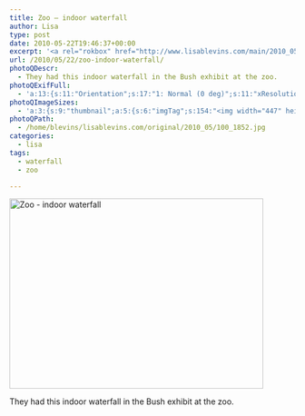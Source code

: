 ```yaml
---
title: Zoo – indoor waterfall
author: Lisa
type: post
date: 2010-05-22T19:46:37+00:00
excerpt: '<a rel="rokbox" href="http://www.lisablevins.com/main/2010_05/100_1852.jpg" title="Zoo - indoor waterfall"><img width="447" height="335" alt="Zoo - indoor waterfall" src="http://www.lisablevins.com/thumbnail/2010_05/100_1852.jpg" class="photoQexcerpt photoQLinkImg" /></a>'
url: /2010/05/22/zoo-indoor-waterfall/
photoQDescr:
  - They had this indoor waterfall in the Bush exhibit at the zoo.
photoQExifFull:
  - 'a:13:{s:11:"Orientation";s:17:"1: Normal (0 deg)";s:11:"xResolution";s:2:"72";s:11:"yResolution";s:2:"72";s:14:"ResolutionUnit";s:4:"Inch";s:8:"Software";s:15:"QuickTime 7.6.6";s:8:"DateTime";s:19:"2010:05:23 17:28:12";s:12:"HostComputer";s:15:"Mac OS X 10.6.3";s:11:"ExifVersion";s:11:"version 2.2";s:16:"DateTimeOriginal";s:19:"2010:05:22 16:31:00";s:10:"ColorSpace";s:4:"sRGB";s:14:"ExifImageWidth";s:11:"1280 pixels";s:15:"ExifImageHeight";s:10:"960 pixels";s:20:"FocalLength35mmEquiv";s:0:"";}'
photoQImageSizes:
  - 'a:3:{s:9:"thumbnail";a:5:{s:6:"imgTag";s:154:"<img width="447" height="335" alt="Zoo - indoor waterfall" src="http://www.lisablevins.com/thumbnail/2010_05/100_1852.jpg" class="PhotoQImg" />";s:6:"imgUrl";s:68:"http://www.lisablevins.com/thumbnail/2010_05/100_1852.jpg";s:7:"imgPath";s:71:"/home/blevins/lisablevins.com/thumbnail/2010_05/100_1852.jpg";s:8:"imgWidth";s:3:"447";s:9:"imgHeight";s:3:"335";}s:4:"main";a:5:{s:6:"imgTag";s:149:"<img width="700" height="525" alt="Zoo - indoor waterfall" src="http://www.lisablevins.com/main/2010_05/100_1852.jpg" class="PhotoQImg" />";s:6:"imgUrl";s:63:"http://www.lisablevins.com/main/2010_05/100_1852.jpg";s:7:"imgPath";s:66:"/home/blevins/lisablevins.com/main/2010_05/100_1852.jpg";s:8:"imgWidth";s:3:"700";s:9:"imgHeight";s:3:"525";}s:8:"original";a:5:{s:6:"imgTag";s:154:"<img width="1280" height="960" alt="Zoo - indoor waterfall" src="http://www.lisablevins.com/original/2010_05/100_1852.jpg" class="PhotoQImg" />";s:6:"imgUrl";s:67:"http://www.lisablevins.com/original/2010_05/100_1852.jpg";s:7:"imgPath";s:70:"/home/blevins/lisablevins.com/original/2010_05/100_1852.jpg";s:8:"imgWidth";s:4:"1280";s:9:"imgHeight";s:3:"960";}}'
photoQPath:
  - /home/blevins/lisablevins.com/original/2010_05/100_1852.jpg
categories:
  - lisa
tags:
  - waterfall
  - zoo

---
```

<a rel="lightbox" href="http://www.lisablevins.com/main/2010_05/100_1852.jpg" title="Zoo - indoor waterfall"><img width="447" height="335" alt="Zoo - indoor waterfall" src="http://www.lisablevins.com/thumbnail/2010_05/100_1852.jpg" class="photoQcontent photoQLinkImg" /></a>

<div class="photoQDescr">
  They had this indoor waterfall in the Bush exhibit at the zoo.
</div>